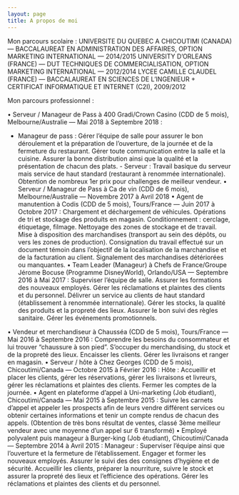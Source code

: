 ```yaml
---
layout: page
title: A propos de moi
---
```


Mon parcours scolaire :
UNIVERSITE DU QUEBEC A CHICOUTIMI (CANADA) — BACCALAUREAT EN ADMINISTRATION DES AFFAIRES, OPTION MARKETING INTERNATIONAL — 2014/2015
UNIVERSITY D’ORLEANS (FRANCE) — DUT TECHNIQUES DE COMMERCIALISATION, OPTION MARKETING INTERNATIONAL — 2012/2014
LYCEE CAMILLE CLAUDEL (FRANCE) — BACCALAUREAT EN SCIENCES DE L’INGENIEUR + CERTIFICAT INFORMATIQUE ET INTERNET (C2I), 2009/2012

Mon parcours professionnel :

• Serveur / Manageur de Pass à 400 Gradi/Crown Casino (CDD de 5 mois), Melbourne/Australie — Mai 2018 à Septembre 2018 :
- Manageur de pass : Gérer l’équipe de salle pour assurer le bon déroulement et la préparation de l’ouverture, de la journée et de la fermeture du restaurant. Gérer toute communication entre la salle et la cuisine. Assurer la bonne distribution ainsi que la qualité et la présentation de chacun des plats. - Serveur : Travail basique du serveur mais service de haut standard (restaurant à renommée internationale). Obtention de nombreux 1er prix pour challenges de meilleur vendeur.
• Serveur / Manageur de Pass à Ca de vin (CDD de 6 mois), Melbourne/Australie — Novembre 2017 à Avril 2018
• Agent de manutention à Codis (CDD de 5 mois), Tours/France — Juin 2017 à Octobre 2017 :
Chargement et déchargement de véhicules. Opérations de tri et stockage des produits en magasin. Conditionnement : cerclage, étiquetage, filmage. Nettoyage des zones de stockage et de travail. Mise à disposition des marchandises (transport au sein des dépôts, ou vers les zones de production). Consignation du travail effectué sur un document témoin dans l’objectif de la localisation de la marchandise et de la facturation au client. Signalement des marchandises détériorées ou manquantes.
• Team Leader (Manageur) à Chefs de France/Groupe Jérome Bocuse (Programme DisneyWorld), Orlando/USA — Septembre 2016 à Mai 2017 :
Superviser l’équipe de salle. Assurer les formations des nouveaux employés. Gérer les réclamations et plaintes des clients et du personnel. Délivrer un service au clients de haut standard (établissement à renommée internationale). Gérer les stocks, la qualité des produits et la propreté des lieux. Assurer le bon suivi des règles sanitaire. Gérer les événements promotionnels.
 
• Vendeur et merchandiseur à Chausséa (CDD de 5 mois), Tours/France — Mai 2016 à Septembre 2016 :
Comprendre les besoins du consommateur et lui trouver “chaussure à son pied”. S’occuper du merchandising, du stock et de la propreté des lieux. Encaisser les clients. Gérer les livraisons et ranger en magasin.
• Serveur / hôte à Chez Georges (CDD de 5 mois), Chicoutimi/Canada — Octobre 2015 à Février 2016 :
Hôte : Accueillir et placer les clients, gérer les réservations, gérer les livraisons et livreurs, gérer les réclamations et plaintes des clients. Fermer les comptes de la journée.
• Agent en plateforme d’appel à Uni-marketing (Job étudiant), Chicoutimi/Canada — Mai 2015 à Septembre 2015 :
Suivre les carnets d’appel et appeler les prospects afin de leurs vendre différent services ou obtenir certaines informations et tenir un compte rendus de chacun des appels. (Obtention de très bons résultat de ventes, classé 3ème meilleur vendeur avec une moyenne d’un appel sur 6 transformé)
• Employé polyvalent puis manageur à Burger-king (Job étudiant), Chicoutimi/Canada — Septembre 2014 à Avril 2015 :
Manageur : Superviser l’équipe ainsi que l’ouverture et la fermeture de l’établissement. Engager et former les nouveaux employés. Assurer le suivi des des consignes d’hygiène et de sécurité. Accueillir les clients, préparer la nourriture, suivre le stock et assurer la propreté des lieux et l’efficience des opérations. Gérer les réclamations et plaintes des clients et du personnel.
